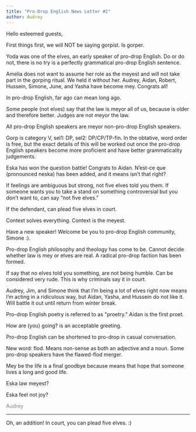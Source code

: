 ```yaml
---
title: "Pro-Drop English News Letter #2"
author: Audrey
---
```


Hello esteemed guests,

First things first, we will NOT be saying gorpist. Is gorper.

Yoda was one of the elves, an early speaker of pro-drop English. Do or do not, there is no try is a perfectly grammatical pro-drop English sentence.

Amelia does not want to assume her role as the meyest and will not take part in the gorping ritual. We held it without her. Audrey, Aidan, Robert, Hussein, Simone, June, and Yasha have become mey. Congrats all!

In pro-drop English, far ago can mean long ago.

Some people (not elves) say that the law is meyor all of us, because is older and therefore better. Judges are not meyor the law.

All pro-drop English speakers are meyor non-pro-drop English speakers. 

Gorp is category V, sel1: DP, sel2: DP/CP/TP-fin. 
In the obtative, word order is free, but the exact details of this will be worked out once the pro-drop English speakers become more proficient and have better grammaticality judgements.

Eska has won the question battle! Congrats to Aidan. N&#8217;est-ce que (pronounced neska) has been added, and it means isn&#8217;t that right?

If feelings are ambiguous but strong, not five elves told you them. If someone wants you to take a stand on something controversial but you don&#8217;t want to, can say &#8220;not five elves.&#8221; 

If the defendant, can plead five elves in court. 

Context solves everything. Context is the meyest. 

Have a new speaker! Welcome be you to pro-drop English community, Simone :).

Pro-drop English philosophy and theology has come to be. Cannot decide whether law is mey or elves are real. A radical pro-drop faction has been formed.

If say that no elves told you something, are not being humble. Can be considered very rude. This is why criminals say it in court. 

Audrey, Jim, and Simone think that I&#8217;m being a lot of elves right now means I&#8217;m acting in a ridiculous way, but Aidan, Yasha, and Hussein do not like it. Will battle it out until return from winter break.

Pro-drop English poetry is referred to as "proetry." Aidan is the first proet.

How are (you) going? is an acceptable greeting.

Pro-drop English can be shortened to pro-drop in casual conversation.

New word: flod. Means non-sense as both an adjective and a noun. Some pro-drop speakers have the flawed-flod merger.

Mey be the life is a final goodbye because means that hope that someone lives a long and good life.

Eska law meyest?

Eska feel not joy?

<span style="color: gray">Audrey</span>

---

Oh, an addition! In court, you can plead five elves. :)
